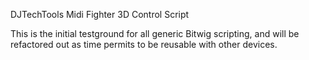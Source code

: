 DJTechTools Midi Fighter 3D Control Script

This is the initial testground for all generic Bitwig scripting, and will be refactored out as time permits to be reusable with other devices.